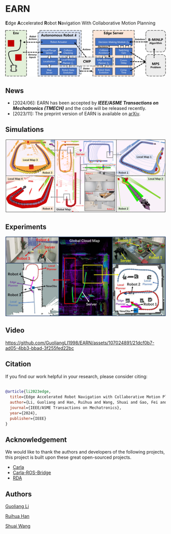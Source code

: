 # EARN

**E**dge **A**ccelerated **R**obot **N**avigation With Collaborative Motion Planning

![](./Images/Architecture.jpg)

## News

- [2024/06]: EARN has been accepted by ***IEEE/ASME Transactions on Mechatronics (TMECH)*** and the code will be released recently.
- [2023/11]: The preprint version of EARN is available on [arXiv](https://arxiv.org/abs/2311.08983).

## Simulations

![](./Images/Simulation.jpg)

## Experiments

![](./Images/Experiment.jpg)

## Video

https://github.com/GuoliangLI1998/EARN/assets/107024891/21dcf0b7-ad05-4bb3-bbad-3f255fed22bc

## Citation

If you find our work helpful in your research, please consider citing:

```bibtex

@article{li2023edge,
  title={Edge Accelerated Robot Navigation with Collaborative Motion Planning},
  author={Li, Guoliang and Han, Ruihua and Wang, Shuai and Gao, Fei and Eldar, Yonina C and Xu, Chengzhong},
  journal={IEEE/ASME Transactions on Mechatronics},
  year={2024},
  publisher={IEEE}
}

```

## Acknowledgement

We would like to thank the authors and developers of the following projects, this project is built upon these great open-sourced projects.
* [Carla](https://github.com/carla-simulator/carla)
* [Carla-ROS-Bridge](https://github.com/carla-simulator/ros-bridge)
* [RDA](https://github.com/hanruihua/RDA_planner)

## Authors

[Guoliang Li](https://github.com/GuoliangLI1998)

[Ruihua Han](https://github.com/hanruihua)

[Shuai Wang](https://github.com/bearswang)
